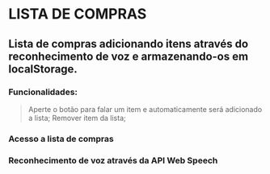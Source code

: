 # LISTA DE COMPRAS  

## Lista de compras adicionando itens através do reconhecimento de voz e armazenando-os em localStorage.

### Funcionalidades:
> Aperte o botão para falar um item e automaticamente será adicionado a lista;
> Remover item da lista;

### Acesso a lista de compras
> 

### Reconhecimento de voz através da API Web Speech